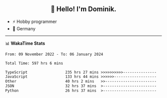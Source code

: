<h2 align="center">👋 Hello! I'm Dominik.</h2>

- ⚡ Hobby programmer
- 📍 Germany

---
📊 **WakaTime Stats**
<!--START_SECTION:waka-->

```txt
From: 09 November 2022 - To: 06 January 2024

Total Time: 597 hrs 6 mins

TypeScript                 235 hrs 27 mins >>>>>>>>>>---------------   39.43 %
JavaScript                 133 hrs 44 mins >>>>>>-------------------   22.40 %
Other                      40 hrs 2 mins   >>-----------------------   06.71 %
JSON                       32 hrs 37 mins  >------------------------   05.47 %
Python                     26 hrs 37 mins  >------------------------   04.46 %
```

<!--END_SECTION:waka-->
